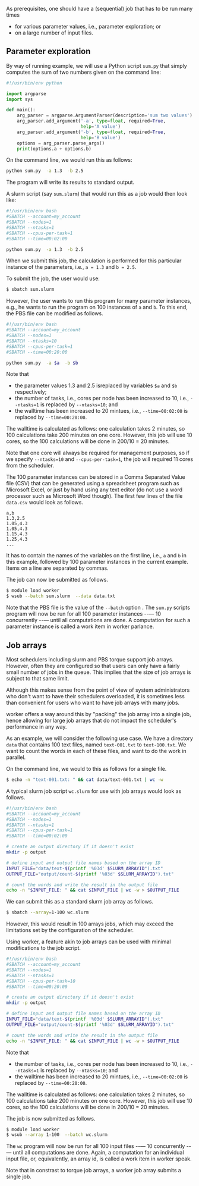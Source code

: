 As prerequisites, one should have a (sequential) job that has to be
run many times

  * for various parameter values, i.e., parameter exploration; or
  * on a large number of input files.


## Parameter exploration

By way of running example, we will use a Python script `sum.py` that simply
computes the sum of two numbers given on the command line:

```python
#!/usr/bin/env python

import argparse
import sys

def main():
    arg_parser = argparse.ArgumentParser(description='sum two values')
    arg_parser.add_argument('-a', type=float, required=True,
                            help='A value')
    arg_parser.add_argument('-b', type=float, required=True,
                            help='B value')
    options = arg_parser.parse_args()
    print(options.a + options.b)
```

On the command line, we would run this as follows:
```bash
python sum.py  -a 1.3  -b 2.5
```
The program will write its results to standard output.

A slurm script (say `sum.slurm`) that would run this as a job would
then look like:
```bash
#!/usr/bin/env bash
#SBATCH --account=my_account
#SBATCH --nodes=1
#SBATCH --ntasks=1
#SBATCH --cpus-per-task=1
#SBATCH --time=00:02:00

python sum.py  -a 1.3  -b 2.5
```

When we submit this job, the calculation is performed for this particular
instance of the parameters, i.e., `a = 1.3` and `b = 2.5`.

To submit the job, the user would use:
```bash
$ sbatch sum.slurm
```

However, the user wants to run this program for many parameter instances,
e.g., he wants to run the program on 100 instances of `a` and `b`.
To this end, the PBS file can be modified as follows.

```bash
#!/usr/bin/env bash
#SBATCH --account=my_account
#SBATCH --nodes=1
#SBATCH --ntasks=10
#SBATCH --cpus-per-task=1
#SBATCH --time=00:20:00

python sum.py  -a $a  -b $b
```

Note that
  * the parameter values 1.3 and 2.5 isreplaced by variables `$a` and `$b`
    respectively;
  * the number of tasks, i.e., cores per node has been increased to 10, i.e.,
    `--ntasks=1` is replaced by `--ntasks=10`; and
  * the walltime has been increased to 20 mintues, i.e., `--time=00:02:00`
    is replaced by `--time=00:20:00`.

The walltime is calculated as follows: one calculation takes 2 minutes,
so 100 calculations take 200 minutes on one core.  However, this job will
use 10 cores, so the 100 calculations will be done in 200/10 = 20 minutes.

Note that one core will always be required for management purposes, so if
we specify `--ntasks=10` and `--cpus-per-task=1`, the job will required
11 cores from the scheduler.

The 100 parameter instances can be stored in a Comma Separated Value file (CSV)
that can be generated using a spreadsheet program such as Microsoft Excel, or
just by hand using any text editor (do not use a word processor such as
Microsoft Word though). The first few lines of the file `data.csv` would look
as follows.

```
a,b
1.3,2.5
1.05,4.3
1.05,4.3
1.15,4.3
1.25,4.3
...
```

It has to contain the names of the variables on the first line, i.e., `a` and
`b` in this example, followed by 100 parameter instances in the current
example. Items on a line are separated by commas.

The job can now be submitted as follows.

```bash
$ module load worker
$ wsub --batch sum.slurm  --data data.txt
```

Note that the PBS file is the value of the `--batch` option . The `sum.py`
scripts program will now be run for all 100 parameter instances --— 10
concurrently --— until all computations are done. A computation for such a
parameter instance is called a work item in worker parlance.


## Job arrays

Most schedulers including slurm and PBS torque support job arrays.
However, often they are configured so that users can only have a fairly
small number of jobs in the queue.  This implies that the size of job arrays
is subject to that same limit.

Although this makes sense from the point of view of system administrators
who don't want to have their schedulers overloaded, it is sometimes less than
convenient for users who want to have job arrays with many jobs.

worker offers a way around this by "packing" the job array into a single job,
hence allowing for large job arrays that do not impact the scheduler's
performance in any way.

As an example, we will consider the following use case.  We have a directory
`data` that contains 100 text files, named `text-001.txt` to `text-100.txt`.
We want to count the words in each of these files, and want to do the work
in parallel.

On the command line, we would to this as follows for a single file.

```bash
$ echo -n "text-001.txt: " && cat data/text-001.txt | wc -w
```

A typical slurm job script `wc.slurm` for use with job arrays would look
as follows.

```bash
#!/usr/bin/env bash
#SBATCH --account=my_account
#SBATCH --nodes=1
#SBATCH --ntasks=1
#SBATCH --cpus-per-task=1
#SBATCH --time=00:02:00

# create an output directory if it doesn't exist
mkdir -p output

# define input and output file names based on the array ID
INPUT_FILE="data/text-$(printf '%03d' $SLURM_ARRAYID").txt"
OUTPUT_FILE="output/count-$(printf '%03d' $SLURM_ARRAYID").txt"

# count the words and write the result in the output file
echo -n "$INPUT_FILE: " && cat $INPUT_FILE | wc -w > $OUTPUT_FILE
```

We can submit this as a standard slurm job array as follows.

```bash
$ sbatch --array=1-100 wc.slurm
```

However, this would result in 100 arrays jobs, which may exceed the limitations
set by the configuration of the scheduler.

Using worker, a feature akin to job arrays can be used with minimal modifications
to the job script.

```bash
#!/usr/bin/env bash
#SBATCH --account=my_account
#SBATCH --nodes=1
#SBATCH --ntasks=1
#SBATCH --cpus-per-task=10
#SBATCH --time=00:20:00

# create an output directory if it doesn't exist
mkdir -p output

# define input and output file names based on the array ID
INPUT_FILE="data/text-$(printf '%03d' $SLURM_ARRAYID").txt"
OUTPUT_FILE="output/count-$(printf '%03d' $SLURM_ARRAYID").txt"

# count the words and write the result in the output file
echo -n "$INPUT_FILE: " && cat $INPUT_FILE | wc -w > $OUTPUT_FILE
```

Note that
  * the number of tasks, i.e., cores per node has been increased to 10, i.e.,
    `--ntasks=1` is replaced by `--ntasks=10`; and
  * the walltime has been increased to 20 mintues, i.e., `--time=00:02:00`
    is replaced by `--time=00:20:00`.

The walltime is calculated as follows: one calculation takes 2 minutes,
so 100 calculations take 200 minutes on one core.  However, this job will
use 10 cores, so the 100 calculations will be done in 200/10 = 20 minutes.

The job is now submitted as follows.

```bash
$ module load worker
$ wsub --array 1-100  --batch wc.slurm
```

The `wc` program  will now be run for all 100 input files --— 10
concurrently --— until all computations are done. Again, a
computation for an individual input file, or, equivalently, an
array id, is called a work item in worker speak.

Note that in constrast to torque job arrays, a worker job array submits
a single job.

